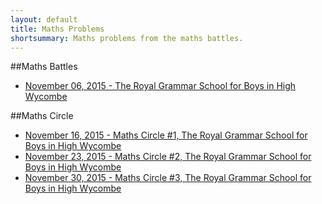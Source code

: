 ```yaml
---
layout: default
title: Maths Problems
shortsummary: Maths problems from the maths battles.
---
```


##Maths Battles

* [November 06, 2015 -  The Royal Grammar School for Boys in High Wycombe](/problems/mathsbattles/2015_11_06_hw.html)

##Maths Circle

* [November 16, 2015 -  Maths Circle #1, The Royal Grammar School for Boys in High Wycombe](/problems/circlehw/2015_11_16_circlehw.html)
* [November 23, 2015 -  Maths Circle #2, The Royal Grammar School for Boys in High Wycombe](/problems/circlehw/2015_11_27_circlehw.html)
* [November 30, 2015 -  Maths Circle #3, The Royal Grammar School for Boys in High Wycombe](/problems/circlehw/2015_11_26_circlehw.html)


